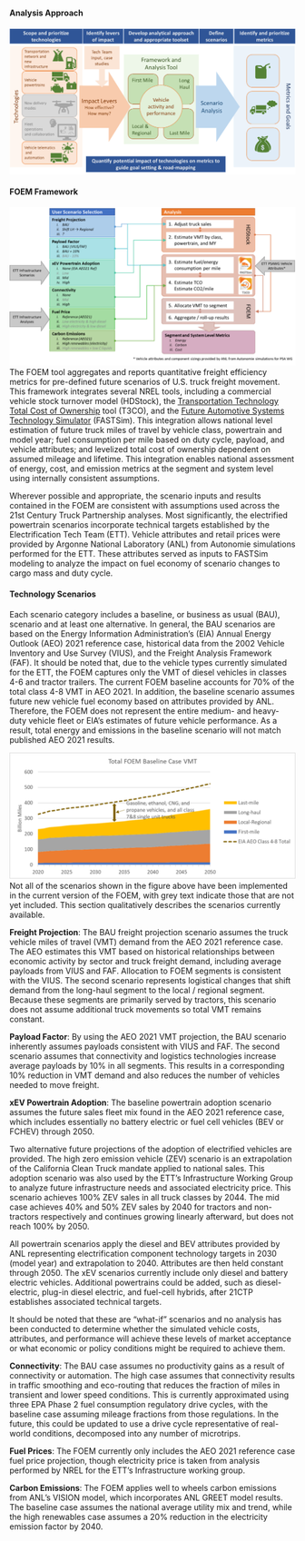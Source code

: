 #### Analysis Approach

![alt text](https://github.com/ksjeong99/FOEM/blob/main/FOEM_Dashboard/fig_1.png?raw=true)

#### FOEM Framework

![alt text](https://github.com/ksjeong99/FOEM/blob/main/FOEM_Dashboard/fig_2.png?raw=true)
The FOEM tool aggregates and reports quantitative freight efficiency metrics for pre-defined future scenarios of U.S. truck freight movement. This framework integrates several NREL tools, including a commercial vehicle stock turnover model (HDStock), the [Transportation Technology Total Cost of Ownership](https://www.nrel.gov/transportation/t3co.html) tool (T3CO), and the [Future Automotive Systems Technology Simulator](https://www.nrel.gov/transportation/fastsim.html) (FASTSim). This integration allows national level estimation of future truck miles of travel by vehicle class, powertrain and model year; fuel consumption per mile based on duty cycle, payload, and vehicle attributes; and levelized total cost of ownership dependent on assumed mileage and lifetime. This integration enables national assessment of energy, cost, and emission metrics at the segment and system level using internally consistent assumptions.

Wherever possible and appropriate, the scenario inputs and results contained in the FOEM are consistent with assumptions used across the 21st Century Truck Partnership analyses. Most significantly, the electrified powertrain scenarios incorporate technical targets established by the Electrification Tech Team (ETT). Vehicle attributes and retail prices were provided by Argonne National Laboratory (ANL) from Autonomie simulations performed for the ETT. These attributes served as inputs to FASTSim modeling to analyze the impact on fuel economy of scenario changes to cargo mass and duty cycle.

#### Technology Scenarios
Each scenario category includes a baseline, or business as usual (BAU), scenario and at least one alternative. In general, the BAU scenarios are based on the Energy Information Administration’s (EIA) Annual Energy Outlook (AEO) 2021 reference case, historical data from the 2002 Vehicle Inventory and Use Survey (VIUS), and the Freight Analysis Framework (FAF). It should be noted that, due to the vehicle types currently simulated for the ETT, the FOEM captures only the VMT of diesel vehicles in classes 4-6 and tractor trailers. The current FOEM baseline accounts for 70% of the total class 4-8 VMT in AEO 2021. In addition, the baseline scenario assumes future new vehicle fuel economy based on attributes provided by ANL. Therefore, the FOEM does not represent the entire medium- and heavy-duty vehicle fleet or EIA’s estimates of future vehicle performance. As a result, total energy and emissions in the baseline scenario will not match published AEO 2021 results.

![alt text](https://github.com/ksjeong99/FOEM/blob/main/FOEM_Dashboard/fig_3.png?raw=true)
Not all of the scenarios shown in the figure above have been implemented in the current version of the FOEM, with grey text indicate those that are not yet included. This section qualitatively describes the scenarios currently available.

**Freight Projection**: The BAU freight projection scenario assumes the truck vehicle miles of travel (VMT) demand from the AEO 2021 reference case. The AEO estimates this VMT based on historical relationships between economic activity by sector and truck freight demand, including average payloads from VIUS and FAF. Allocation to FOEM segments is consistent with the VIUS. The second scenario represents logistical changes that shift demand from the long-haul segment to the local / regional segment. Because these segments are primarily served by tractors, this scenario does not assume additional truck movements so total VMT remains constant.

**Payload Factor**: By using the AEO 2021 VMT projection, the BAU scenario inherently assumes payloads consistent with VIUS and FAF. The second scenario assumes that connectivity and logistics technologies increase average payloads by 10% in all segments. This results in a corresponding 10% reduction in VMT demand and also reduces the number of vehicles needed to move freight.

**xEV Powertrain Adoption**: The baseline powertrain adoption scenario assumes the future sales fleet mix found in the AEO 2021 reference case, which includes essentially no battery electric or fuel cell vehicles (BEV or FCHEV) through 2050. 

Two alternative future projections of the adoption of electrified vehicles are provided. The high zero emission vehicle (ZEV) scenario is an extrapolation of the California Clean Truck mandate applied to national sales. This adoption scenario was also used by the ETT’s Infrastructure Working Group to analyze future infrastructure needs and associated electricity price. This scenario achieves 100% ZEV sales in all truck classes by 2044. The mid case achieves 40% and 50% ZEV sales by 2040 for tractors and non-tractors respectively and continues growing linearly afterward, but does not reach 100% by 2050. 

All powertrain scenarios apply the diesel and BEV attributes provided by ANL representing electrification component technology targets in 2030 (model year) and extrapolation to 2040. Attributes are then held constant through 2050. The xEV scenarios currently include only diesel and battery electric vehicles. Additional powertrains could be added, such as diesel-electric, plug-in diesel electric, and fuel-cell hybrids, after 21CTP establishes associated technical targets.

It should be noted that these are “what-if” scenarios and no analysis has been conducted to determine whether the simulated vehicle costs, attributes, and performance will achieve these levels of market acceptance or what economic or policy conditions might be required to achieve them.

**Connectivity**: The BAU case assumes no productivity gains as a result of connectivity or automation. The high case assumes that connectivity results in traffic smoothing and eco-routing that reduces the fraction of miles in transient and lower speed conditions. This is currently approximated using three EPA Phase 2 fuel consumption regulatory drive cycles, with the baseline case assuming mileage fractions from those regulations. In the future, this could be updated to use a drive cycle representative of real-world conditions, decomposed into any number of microtrips.

**Fuel Prices**: The FOEM currently only includes the AEO 2021 reference case fuel price projection, though electricity price is taken from analysis performed by NREL for the ETT’s Infrastructure working group.

**Carbon Emissions**: The FOEM applies well to wheels carbon emissions from ANL’s VISION model, which incorporates ANL GREET model results. The baseline case assumes the national average utility mix and trend, while the high renewables case assumes a 20% reduction in the electricity emission factor by 2040.
